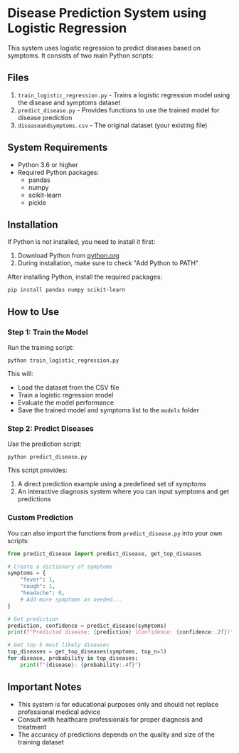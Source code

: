 # Disease Prediction System using Logistic Regression

This system uses logistic regression to predict diseases based on symptoms. It consists of two main Python scripts:

## Files

1. `train_logistic_regression.py` - Trains a logistic regression model using the disease and symptoms dataset
2. `predict_disease.py` - Provides functions to use the trained model for disease prediction
3. `diseaseandsymptoms.csv` - The original dataset (your existing file)

## System Requirements

- Python 3.6 or higher
- Required Python packages:
  - pandas
  - numpy
  - scikit-learn
  - pickle

## Installation

If Python is not installed, you need to install it first:
1. Download Python from [python.org](https://www.python.org/downloads/)
2. During installation, make sure to check "Add Python to PATH"

After installing Python, install the required packages:

```
pip install pandas numpy scikit-learn
```

## How to Use

### Step 1: Train the Model

Run the training script:

```
python train_logistic_regression.py
```

This will:
- Load the dataset from the CSV file
- Train a logistic regression model
- Evaluate the model performance
- Save the trained model and symptoms list to the `models` folder

### Step 2: Predict Diseases

Use the prediction script:

```
python predict_disease.py
```

This script provides:
1. A direct prediction example using a predefined set of symptoms
2. An interactive diagnosis system where you can input symptoms and get predictions

### Custom Prediction

You can also import the functions from `predict_disease.py` into your own scripts:

```python
from predict_disease import predict_disease, get_top_diseases

# Create a dictionary of symptoms
symptoms = {
    "fever": 1,
    "cough": 1,
    "headache": 0,
    # Add more symptoms as needed...
}

# Get prediction
prediction, confidence = predict_disease(symptoms)
print(f"Predicted disease: {prediction} (Confidence: {confidence:.2f})")

# Get top 5 most likely diseases
top_diseases = get_top_diseases(symptoms, top_n=5)
for disease, probability in top_diseases:
    print(f"{disease}: {probability:.4f}")
```

## Important Notes

- This system is for educational purposes only and should not replace professional medical advice
- Consult with healthcare professionals for proper diagnosis and treatment
- The accuracy of predictions depends on the quality and size of the training dataset

